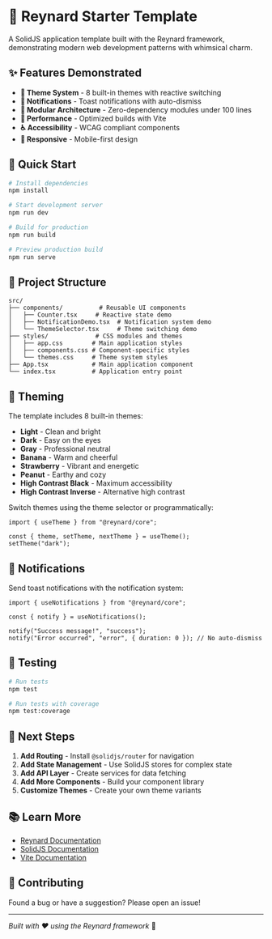 # 🦊 Reynard Starter Template

A SolidJS application template built with the Reynard framework, demonstrating modern web development patterns with whimsical charm.

## ✨ Features Demonstrated

- **🎨 Theme System** - 8 built-in themes with reactive switching
- **📢 Notifications** - Toast notifications with auto-dismiss
- **🧩 Modular Architecture** - Zero-dependency modules under 100 lines
- **🚀 Performance** - Optimized builds with Vite
- **♿ Accessibility** - WCAG compliant components
- **📱 Responsive** - Mobile-first design

## 🚀 Quick Start

```bash
# Install dependencies
npm install

# Start development server
npm run dev

# Build for production
npm run build

# Preview production build
npm run serve
```

## 📁 Project Structure

```
src/
├── components/          # Reusable UI components
│   ├── Counter.tsx     # Reactive state demo
│   ├── NotificationDemo.tsx  # Notification system demo
│   └── ThemeSelector.tsx     # Theme switching demo
├── styles/             # CSS modules and themes
│   ├── app.css        # Main application styles
│   ├── components.css # Component-specific styles
│   └── themes.css     # Theme system styles
├── App.tsx            # Main application component
└── index.tsx          # Application entry point
```

## 🎨 Theming

The template includes 8 built-in themes:

- **Light** - Clean and bright
- **Dark** - Easy on the eyes
- **Gray** - Professional neutral
- **Banana** - Warm and cheerful
- **Strawberry** - Vibrant and energetic
- **Peanut** - Earthy and cozy
- **High Contrast Black** - Maximum accessibility
- **High Contrast Inverse** - Alternative high contrast

Switch themes using the theme selector or programmatically:

```tsx
import { useTheme } from "@reynard/core";

const { theme, setTheme, nextTheme } = useTheme();
setTheme("dark");
```

## 📢 Notifications

Send toast notifications with the notification system:

```tsx
import { useNotifications } from "@reynard/core";

const { notify } = useNotifications();

notify("Success message!", "success");
notify("Error occurred", "error", { duration: 0 }); // No auto-dismiss
```

## 🧪 Testing

```bash
# Run tests
npm test

# Run tests with coverage
npm test:coverage
```

## 🎯 Next Steps

1. **Add Routing** - Install `@solidjs/router` for navigation
2. **Add State Management** - Use SolidJS stores for complex state
3. **Add API Layer** - Create services for data fetching
4. **Add More Components** - Build your component library
5. **Customize Themes** - Create your own theme variants

## 📚 Learn More

- [Reynard Documentation](../../../docs)
- [SolidJS Documentation](https://solidjs.com)
- [Vite Documentation](https://vitejs.dev)

## 🤝 Contributing

Found a bug or have a suggestion? Please open an issue!

---

_Built with ❤️ using the Reynard framework_ 🦊
